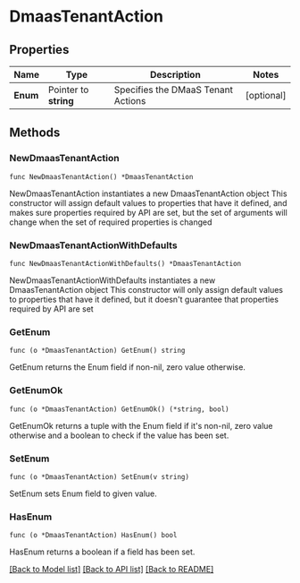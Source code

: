 # DmaasTenantAction

## Properties

Name | Type | Description | Notes
------------ | ------------- | ------------- | -------------
**Enum** | Pointer to **string** | Specifies the DMaaS Tenant Actions | [optional] 

## Methods

### NewDmaasTenantAction

`func NewDmaasTenantAction() *DmaasTenantAction`

NewDmaasTenantAction instantiates a new DmaasTenantAction object
This constructor will assign default values to properties that have it defined,
and makes sure properties required by API are set, but the set of arguments
will change when the set of required properties is changed

### NewDmaasTenantActionWithDefaults

`func NewDmaasTenantActionWithDefaults() *DmaasTenantAction`

NewDmaasTenantActionWithDefaults instantiates a new DmaasTenantAction object
This constructor will only assign default values to properties that have it defined,
but it doesn't guarantee that properties required by API are set

### GetEnum

`func (o *DmaasTenantAction) GetEnum() string`

GetEnum returns the Enum field if non-nil, zero value otherwise.

### GetEnumOk

`func (o *DmaasTenantAction) GetEnumOk() (*string, bool)`

GetEnumOk returns a tuple with the Enum field if it's non-nil, zero value otherwise
and a boolean to check if the value has been set.

### SetEnum

`func (o *DmaasTenantAction) SetEnum(v string)`

SetEnum sets Enum field to given value.

### HasEnum

`func (o *DmaasTenantAction) HasEnum() bool`

HasEnum returns a boolean if a field has been set.


[[Back to Model list]](../README.md#documentation-for-models) [[Back to API list]](../README.md#documentation-for-api-endpoints) [[Back to README]](../README.md)


